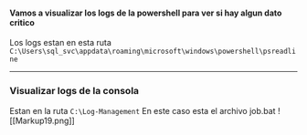 #### Vamos a visualizar los logs de la powershell para ver si hay algun dato critico

Los logs estan en esta ruta ``C:\Users\sql_svc\appdata\roaming\microsoft\windows\powershell\psreadline``

-------
### Visualizar logs de la consola

Estan en la ruta ``C:\Log-Management``
En este caso esta el archivo job.bat
![[Markup19.png]]